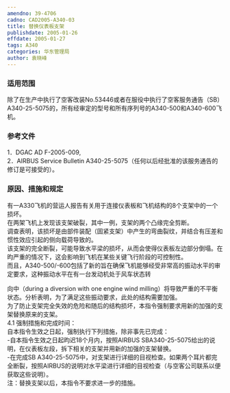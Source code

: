 ```yaml
---
amendno: 39-4706  
cadno: CAD2005-A340-03  
title: 替换仪表板支架  
publishdate: 2005-01-26  
effdate: 2005-01-27  
tags: A340  
categories: 华东管理局  
author: 袁晓峰  
---
```

  
### 适用范围  
除了在生产中执行了空客改装No.53446或者在服役中执行了空客服务通告（SB）A340-25-5075的，所有经审定的型号和所有序列号的A340-500和A340-600飞机。  
  
<!--more-->  
### 参考文件  
1．DGAC AD F-2005-009,  
2．AIRBUS Service Bulletin A340-25-5075（任何以后经批准的该服务通告的修订是可接受的）。  
  
### 原因、措施和规定  
  
有一A330飞机的营运人报告有关用于连接仪表板和飞机结构的8个支架中的一个损坏。  
在两架飞机上发现该支架破裂，其中一例，支架的两个凸缘完全剪断。  
调查表明，该损坏是由部件装配（固紧支架）中产生的弯曲裂纹，并结合有压差和惯性效应引起的侧向载荷导致的。  
该支架的完全断裂，可能导致水平梁的损坏，从而会使得仪表板左边部分倒塌。在昀严重的情况下，这会影响到飞机在某些关键飞行阶段的可控制性。  
而且，A340-500/-600包括了新的旨在确保飞机能够经受非常高的振动水平的审定要求，这种振动水平在有一台发动机处于风车状态转  
  
向中（during a diversion with one engine wind milling）将导致严重的不平衡状态。分析表明，为了满足这些振动要求，此处的结构需要加强。  
为了防止支架完全失效的危险和随后的结构损坏，本指令强制要求用新的加强的支架替换原来的支架。  
4.1 强制措施和完成时间：  
自本指令生效之日起，强制执行下列措施，除非事先已完成：  
-自本指令生效之日起昀迟18个月内，按照AIRBUS SBA340-25-5075给出的说明，在仪表板左段，拆下相关的支架并用新的加强的支架替换。  
-在完成SB A340-25-5075中，对支架进行详细的目视检查。如果两个耳片都完全断裂，按照AIRBUS的说明对水平梁进行详细的目视检查（与空客公司联系以便获取这些说明）。  
注：替换支架以后，本指令不要求进一步的措施。  
